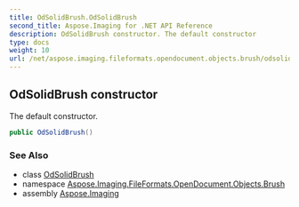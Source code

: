```yaml
---
title: OdSolidBrush.OdSolidBrush
second_title: Aspose.Imaging for .NET API Reference
description: OdSolidBrush constructor. The default constructor
type: docs
weight: 10
url: /net/aspose.imaging.fileformats.opendocument.objects.brush/odsolidbrush/odsolidbrush/
---
```

## OdSolidBrush constructor

The default constructor.

```csharp
public OdSolidBrush()
```

### See Also

* class [OdSolidBrush](../)
* namespace [Aspose.Imaging.FileFormats.OpenDocument.Objects.Brush](../../odsolidbrush/)
* assembly [Aspose.Imaging](../../../)


